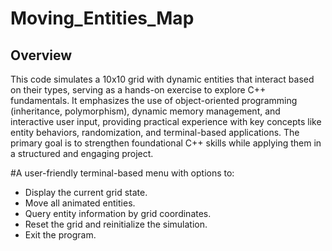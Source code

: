 # Moving_Entities_Map
## Overview

This code simulates a 10x10 grid with dynamic entities that interact based on their types, serving as a hands-on exercise to explore C++ fundamentals. It emphasizes the use of object-oriented programming (inheritance, polymorphism), dynamic memory management, and interactive user input, providing practical experience with key concepts like entity behaviors, randomization, and terminal-based applications. The primary goal is to strengthen foundational C++ skills while applying them in a structured and engaging project.

#A user-friendly terminal-based menu with options to:
- Display the current grid state.
- Move all animated entities.
- Query entity information by grid coordinates.
- Reset the grid and reinitialize the simulation.
- Exit the program.
